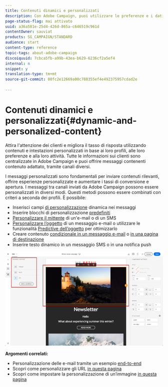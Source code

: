 ```yaml
---
title: Contenuti dinamici e personalizzati
description: Con Adobe Campaign, puoi utilizzare le preferenze e i dati dei clienti per creare campagne personalizzate tramite e-mail, SMS, notifiche push, messaggi InApp o posta diretta.
page-status-flag: mai attivato
uuid: a36a581e-25d4-426d-865a-c646519c961d
contentOwner: sauviat
products: SG_CAMPAIGN/STANDARD
audience: start
content-type: reference
topic-tags: about-adobe-campaign
discoiquuid: 7cbca5fb-a99b-43ea-b629-6236cf2a5ef4
internal: n
snippet: y
translation-type: tm+mt
source-git-commit: 00fc2e12669a00c788355ef4e492375957cdad2e

---
```



# Contenuti dinamici e personalizzati{#dynamic-and-personalized-content}

Attira l'attenzione dei clienti e migliora il tasso di risposta utilizzando contenuti e intestazioni personalizzati in base ai loro profili, alle loro preferenze e alla loro attività. Tutte le informazioni sui clienti sono centralizzate in Adobe Campaign e puoi offrire messaggi contenenti contenuto adattato, tramite canali diversi.

I messaggi personalizzati sono fondamentali per inviare contenuti rilevanti, offrire esperienze personalizzate e aumentare i tassi di conversione e apertura. I messaggi tra canali inviati da Adobe Campaign possono essere personalizzati in diversi modi. Questi metodi possono essere combinati con criteri a seconda dei profili. È possibile:

* Inserisci campi [di personalizzazione](../../designing/using/personalization.md#inserting-a-personalization-field) dinamica nei messaggi
* Inserire blocchi di personalizzazione [predefiniti](../../designing/using/personalization.md#adding-a-content-block)
* [Personalizzare il mittente](../../designing/using/subject-line.md) di un'e-mail o di un SMS
* [Personalizzare l’oggetto](../../designing/using/subject-line.md) di un messaggio e-mail o utilizzare le funzionalità [Predictive dell’oggetto](../../designing/using/subject-line.md#predictive-subject-line) per ottimizzarlo
* Creare contenuto [condizionale in un messaggio e-mail](../../designing/using/personalization.md#defining-dynamic-content-in-an-email) o [in una pagina di destinazione](../../channels/using/designing-a-landing-page.md#defining-dynamic-content-in-a-landing-page)
* Inserire testo [](../../channels/using/defining-dynamic-text.md) dinamico in un messaggio SMS o in una notifica push

![](assets/delivery_content_43.png)

**Argomenti correlati:**

* Personalizzazione delle e-mail tramite un esempio [end-to-end](../../designing/using/personalization.md#example-email-personalization)
* Scopri come personalizzare gli URL [in questa pagina](../../designing/using/personalization.md#personalizing-urls)
* Scopri come impostare la personalizzazione di un’immagine [in questa pagina](../../designing/using/personalization.md#personalizing-an-image-source)

